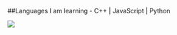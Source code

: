 ##Languages I am learning - C++ | JavaScript | Python

![](https://github.com/gurubac/github-stats/blob/master/generated/languages.svg)
